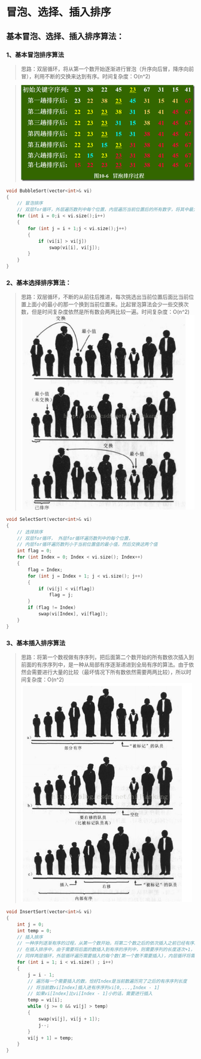 # 冒泡、选择、插入排序

## 基本冒泡、选择、插入排序算法：

### 1、基本冒泡排序算法
> 思路：双层循环，将从第一个数开始逐渐进行冒泡（升序向后冒，降序向前冒），利用不断的交换来达到有序。时间复杂度：O(n^2)

> ![选择排序](https://github.com/cbhust8025/primary-algorithm/blob/master/Classical-Algorithm/BubbleSelectInsertSort/bs.jpg)
```C++
void BubbleSort(vector<int>& vi)
{
	// 冒泡排序
	// 双层for循环，外层遍历数列中每个位置，内层遍历当前位置后的所有数字，将其中最大/最小的提取到当前位置。
	for (int i = 0;i < vi.size();i++)
	{
		for (int j = i + 1;j < vi.size();j++)
		{
			if (vi[i] > vi[j])
				swap(vi[i], vi[j]);
		}
	}
}
```

### 2、基本选择排序算法：
>思路：双层循环，不断的从前往后推进，每次挑选出当前位置后面比当前位置上面小的最小的那一个换到当前位置来。比起冒泡算法会少一些交换次数，但是时间复杂度依然是所有数会两两比较一遍。时间复杂度：O(n^2)
> ![选择排序](https://github.com/cbhust8025/primary-algorithm/blob/master/Classical-Algorithm/BubbleSelectInsertSort/ss.jpg)
```C++
void SelectSort(vector<int>& vi)
{
	// 选择排序
	// 双层for循环， 外层for循环遍历数列中的每个位置，
	// 内层for循环遍历数列小于当前位置值的最小值，然后交换这两个值
	int flag = 0;
	for (int Index = 0; Index < vi.size(); Index++)
	{
		flag = Index;
		for (int j = Index + 1; j < vi.size(); j++)
		{
			if (vi[j] < vi[flag])
				flag = j;
		}
		if (flag != Index)
			swap(vi[Index], vi[flag]);
	}
}
```

### 3、基本插入排序算法
>思路：将第一个数视做有序序列，把后面第二个数开始的所有数依次插入到前面的有序序列中，是一种从局部有序逐渐递进到全局有序的算法。由于依然会需要进行大量的比较（最坏情况下所有数依然需要两两比较），所以时间复杂度：O(n^2)
> ![插入排序](https://github.com/cbhust8025/primary-algorithm/blob/master/Classical-Algorithm/BubbleSelectInsertSort/is.jpg)
```C++
void InsertSort(vector<int>& vi)
{
	int j = 0;
	int temp = 0;
	// 插入排序
	// 一种序列逐渐有序的过程，从第一个数开始，将第二个数之后的依次插入之前已经有序的序列并且依旧有序。
	// 在插入排序中，由于需要将后面的数插入到有序的序列中，则需要序列的长度逐次+1，则将当前需要插入的数保存，位置空出来
	// 同样两层循环，外层循环遍历需要插入的每个数(第一个数不需要插入)，内层循环将需要插入的每个数逐一和已经有序的序列进行比较
	for (int i = 1; i < vi.size() ; i++)
	{
		j = i - 1;
		// 遍历每一个需要插入的数，恰好Index是当前数遍历完了之后的有序序列长度
		// 将当前数vi[Index]插入进有序序列vi[0,...,Index - 1]
		// 如果vi[Index]比vi[Index - 1]小的话，需要进行插入
		temp = vi[i];
		while (j >= 0 && vi[j] > temp)
		{
			swap(vi[j], vi[j + 1]);
			j--;
		}
		vi[j + 1] = temp;
	}
}
```
